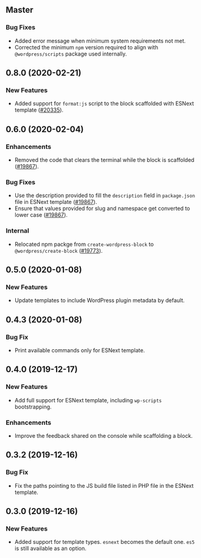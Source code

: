 ## Master

### Bug Fixes

- Added error message when minimum system requirements not met.
- Corrected the minimum `npm` version required to align with `@wordpress/scripts` package used internally.

## 0.8.0 (2020-02-21)

### New Features

- Added support for `format:js` script to the block scaffolded with ESNext template ([#20335](https://github.com/WordPress/gutenberg/pull/20335)).

## 0.6.0 (2020-02-04)

### Enhancements

- Removed the code that clears the terminal while the block is scaffolded ([#19867](https://github.com/WordPress/gutenberg/pull/19867)).

### Bug Fixes

- Use the description provided to fill the `description` field in `package.json` file in ESNext template ([#19867](https://github.com/WordPress/gutenberg/pull/19867)).
- Ensure that values provided for slug and namespace get converted to lower case ([#19867](https://github.com/WordPress/gutenberg/pull/19867)).

### Internal

- Relocated npm packge from `create-wordpress-block` to `@wordpress/create-block` ([#19773](https://github.com/WordPress/gutenberg/pull/19773)).

## 0.5.0 (2020-01-08)

### New Features

- Update templates to include WordPress plugin metadata by default.

## 0.4.3 (2020-01-08)

### Bug Fix

- Print available commands only for ESNext template.

## 0.4.0 (2019-12-17)

### New Features

- Add full support for ESNext template, including `wp-scripts` bootstrapping.

### Enhancements

- Improve the feedback shared on the console while scaffolding a block.

## 0.3.2 (2019-12-16)

### Bug Fix

- Fix the paths pointing to the JS build file listed in PHP file in the ESNext template.

## 0.3.0 (2019-12-16)

### New Features

- Added support for template types. `esnext` becomes the default one. `es5` is still available as an option.
